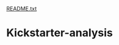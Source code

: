[README.txt](https://github.com/vserwornu/Kickstarter-analysis/files/8368730/README.txt)
# Kickstarter-analysis
